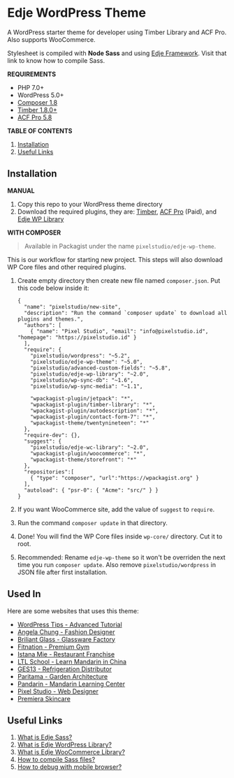 # Edje WordPress Theme

A WordPress starter theme for developer using Timber Library and ACF Pro. Also supports WooCommerce.

Stylesheet is compiled with **Node Sass** and using [Edje Framework](https://github.com/hrsetyono/edje). Visit that link to know how to compile Sass.

**REQUIREMENTS**

- PHP 7.0+
- WordPress 5.0+
- [Composer 1.8](https://getcomposer.org/)
- [Timber 1.8.0+](https://wordpress.org/plugins/timber-library/)
- [ACF Pro 5.8](https://www.advancedcustomfields.com/)

**TABLE OF CONTENTS**

1. [Installation](#installation)
1. [Useful Links](#useful-links)

## Installation

**MANUAL**

1. Copy this repo to your WordPress theme directory
1. Download the required plugins, they are: [Timber](https://wordpress.org/plugins/timber-library/), [ACF Pro](https://www.advancedcustomfields.com/pro/) (Paid), and [Edje WP Library](https://github.com/hrsetyono/edje-wp-library)

**WITH COMPOSER**

> Available in Packagist under the name `pixelstudio/edje-wp-theme`.

This is our workflow for starting new project. This steps will also download WP Core files and other required plugins.

1. Create empty directory then create new file named `composer.json`. Put this code below inside it:

    ```
    {
      "name": "pixelstudio/new-site",
      "description": "Run the command `composer update` to download all plugins and themes.",
      "authors": [
        { "name": "Pixel Studio", "email": "info@pixelstudio.id", "homepage": "https://pixelstudio.id" }
      ],
      "require": {
        "pixelstudio/wordpress": "~5.2",
        "pixelstudio/edje-wp-theme": "~5.0",
        "pixelstudio/advanced-custom-fields": "~5.8",
        "pixelstudio/edje-wp-library": "~2.0",
        "pixelstudio/wp-sync-db": "~1.6",
        "pixelstudio/wp-sync-media": "~1.1",

        "wpackagist-plugin/jetpack": "*",
        "wpackagist-plugin/timber-library": "*",
        "wpackagist-plugin/autodescription": "*",
        "wpackagist-plugin/contact-form-7": "*",
        "wpackagist-theme/twentynineteen": "*"
      },
      "require-dev": {},
      "suggest": {
        "pixelstudio/edje-wc-library": "~2.0",
        "wpackagist-plugin/woocommerce": "*",
        "wpackagist-theme/storefront": "*"
      },
      "repositories":[
        { "type": "composer", "url":"https://wpackagist.org" }
      ],
      "autoload": { "psr-0": { "Acme": "src/" } }
    }
    ```

1. If you want WooCommerce site, add the value of `suggest` to `require`.

1. Run the command `composer update` in that directory.

1. Done! You will find the WP Core files inside `wp-core/` directory. Cut it to root.

1. Recommended: Rename `edje-wp-theme` so it won't be overriden the next time you run `composer update`. Also remove `pixelstudio/wordpress` in JSON file after first installation.

## Used In

Here are some websites that uses this theme:

- [WordPress Tips - Advanced Tutorial](https://wptips.dev)
- [Angela Chung - Fashion Designer](https://angela-chung.com)
- [Briliant Glass - Glassware Factory](https://briliant.glass)
- [Fitnation - Premium Gym](https://fitnation.co.id)
- [Istana Mie - Restaurant Franchise](https://istanamie.com)
- [LTL School - Learn Mandarin in China](https://ltl-school.com)
- [GES13 - Refrigeration Distributor](https://ges13.com)
- [Paritama - Garden Architecture](https://paritama.com)
- [Pandarin - Mandarin Learning Center](https://pandarin.net)
- [Pixel Studio - Web Designer](https://pixelstudio.id)
- [Premiera Skincare](https://premieraskincare.com/)

## Useful Links

1. [What is Edje Sass?](https://github.com/hrsetyono/edje/wiki)
1. [What is Edje WordPress Library?](https://github.com/hrsetyono/edje-wp-library)
1. [What is Edje WooCommerce Library?](https://github.com/hrsetyono/edje-wc-library)
1. [How to compile Sass files?](https://github.com/hrsetyono/edje/wiki#installation)
1. [How to debug with mobile browser?](https://github.com/hrsetyono/generator-edje/wiki/My-Workflow#debugging-in-mobile)
